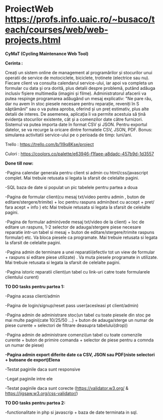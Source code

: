 # ProiectWeb https://profs.info.uaic.ro/~busaco/teach/courses/web/web-projects.html

**CyMaT (Cycling Maintenance Web Tool)**

**Cerinta :**

Creați un sistem online de management al programărilor și stocurilor unui operatii de service de motociclete, biciclete, trotinete (electrice sau nu). Fiecare client va consulta calendarul service-ului, iar apoi va completa un formular cu data și ora dorită, plus detalii despre problemă, putând adăuga inclusiv fișiere multimedia (imagini și filme). Administratorul afacerii va putea respinge programarea adăugând un mesaj explicativ: "Ne pare rău, dar nu avem în stoc piesele necesare pentru reparație, reveniți în S săptămâni" sau o va putea aproba, oferind și un preț estimativ, plus alte detalii de interes. De asemenea, aplicația îi va permite acestuia să țină evidența stocurilor existente, cât și a comenzilor date către furnizori. Sistemul va putea importa date în format CSV și JSON. Pentru exportul datelor, se va recurge la oricare dintre formatele CSV, JSON, PDF. Bonus: simularea activitatii service-ului pe o perioada de timp: luni/ani.

Trello : https://trello.com/b/1l9q8Kse/project


Culori : https://coolors.co/palette/e63946-f1faee-a8dadc-457b9d-1d3557

**Done till now:**

-Pagina calendar generala pentru client si admin cu html/css/javascript complet. Mai trebuie retusata si legata la sfarsit de celelalte pagini. 

-SQL baza de date si populat un pic tabelele pentru partea a doua

-Pagina de formular client(cu mesaj txt/video pentru admin , buton de editare/stergere/trimite) + loc pentru raspuns admin(text cu accept + pret/ fara acept + info ) etc Mai trebuie retusata si legata la sfarsit de celelalte pagini.

-Pagina de formular admin(vede mesaj txt/video de la client) + loc de editare un raspuns, 1-2 selector de adauga/stergere piese necesare reparatie intr-un tabel si mesaj + buton de editare/stergere/trimite raspuns formular) etc. Va bloca piesele ca programate. Mai trebuie retusata si legata la sfarsit de celelalte pagini.

-Pagina admin de terminare a unei reparatii(efectiv tot un view de formular + raspuns si editare piese utilizate) . Va muta piesele programate in utilizate.  Mai trebuie retusata si legata la sfarsit de celelalte pagini.

-Pagina istoric reparatii client(un tabel cu link-uri catre toate formularele clientului curent) 

**TO DO tasks pentru partea 1:**

-Pagina acasa client/admin

-Pagina de login/signup/reset pass user(acesleasi pt client/admin)

-Pagina admin de administrare stoc(un tabel cu toate piesele din stoc pe mai multe pagini(cate 10/25/50 ...) + buton de adauga/sterge un numar de piese curente + selectori de filtrare deasupra tabelului(drop)) 

-Pagina admin de administrare comenzi(un tabel cu toate comenzile curente + buton de primire comanda + selector de piese pentru a comnda un numar de piese)

**-Pagina admin export diferite date ca CSV, JSON sau PDF(niste selectori + butoane de export)Elena**

-Testat paginile daca sunt responsive

-Legat paginile intre ele

-Testat paginile daca sunt corecte (https://validator.w3.org/ & https://jigsaw.w3.org/css-validator/)

**TO DO tasks pentru partea 2:**

-functionalitate in php si javascrip + baza de date terminata in sql.
